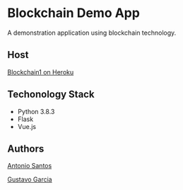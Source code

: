 # Blockchain Demo App

A demonstration application using blockchain technology.

## Host

[Blockchain1 on Heroku](https://blockchain1aus.herokuapp.com/)

## Techonology Stack

* Python 3.8.3
* Flask
* Vue.js

## Authors

[Antonio Santos](mailto:1@2)

[Gustavo Garcia](mailto:gcastilhos@gmail.com)
